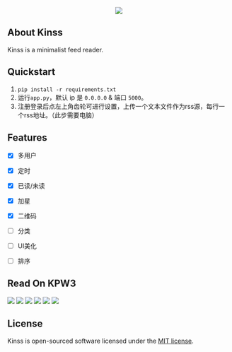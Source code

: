 <p align="center"><img src="https://i.loli.net/2020/03/06/Q8dyDxz63OKbZml.png"></p>

## About Kinss
Kinss is a minimalist feed reader.

## Quickstart
1. `pip install -r requirements.txt`
2. 运行`app.py`，默认 ip 是 `0.0.0.0` & 端口 `5000`。
3. 注册登录后点左上角齿轮可进行设置，上传一个文本文件作为rss源，每行一个rss地址。（此步需要电脑）

## Features
- [x] 多用户
- [x] 定时
- [x] 已读/未读
- [x] 加星
- [x] 二维码
- [ ] 分类
- [ ] UI美化
- [ ] 排序


## Read On KPW3
![](assets/1.png)
![](assets/2.png)
![](assets/3.png)
![](assets/4.png)
![](assets/5.png)
![](assets/6.png)

## License
Kinss is open-sourced software licensed under the [MIT license](https://opensource.org/licenses/MIT).

